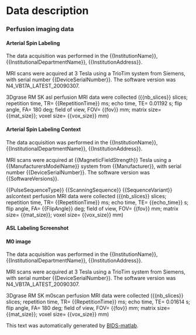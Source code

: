 
# Data description


### Perfusion imaging data

#### Arterial Spin Labeling

The data acquisition was performed in the {{InstitutionName}}, {{InstitutionalDepartmentName}}, 
{{InstitutionAddress}}.

MRI scans were acquired at 3 Tesla using a TrioTim system from Siemens, with serial 
number {{DeviceSerialNumber}}. The software version was N4_VB17A_LATEST_20090307.

3Dgrase RM SK asl perfusion MRI data were collected ({{nb_slices}} slices; repetition 
time, TR= {{RepetitionTime}} ms; echo time, TE= 0.01192 s; flip angle, FA= 
180 deg; field of view, FOV= {{fov}} mm; matrix size= {{mat_size}}; voxel size= 
{{vox_size}} mm)

#### Arterial Spin Labeling Context

The data acquisition was performed in the {{InstitutionName}}, {{InstitutionalDepartmentName}}, 
{{InstitutionAddress}}.

MRI scans were acquired at {{MagneticFieldStrength}} Tesla using a {{ManufacturersModelName}} 
system from {{Manufacturer}}, with serial number {{DeviceSerialNumber}}. 
The software version was {{SoftwareVersions}}.

{{PulseSequenceType}} {{ScanningSequence}} {{SequenceVariant}} aslcontext perfusion 
MRI data were collected ({{nb_slices}} slices; repetition time, TR= {{RepetitionTime}} 
ms; echo time, TE= {{echo_time}} s; flip angle, FA= {{FlipAngle}} deg; 
field of view, FOV= {{fov}} mm; matrix size= {{mat_size}}; voxel size= {{vox_size}} 
mm)

#### ASL Labeling Screenshot

#### M0 image

The data acquisition was performed in the {{InstitutionName}}, {{InstitutionalDepartmentName}}, 
{{InstitutionAddress}}.

MRI scans were acquired at 3 Tesla using a TrioTim system from Siemens, with serial 
number {{DeviceSerialNumber}}. The software version was N4_VB17A_LATEST_20090307.

3Dgrase RM SK m0scan perfusion MRI data were collected ({{nb_slices}} slices; repetition 
time, TR= {{RepetitionTime}} ms; echo time, TE= 0.01614 s; flip angle, 
FA= 180 deg; field of view, FOV= {{fov}} mm; matrix size= {{mat_size}}; voxel size= 
{{vox_size}} mm)

This text was automatically generated by [BIDS-matlab](https://github.com/bids-standard/bids-matlab).

